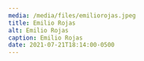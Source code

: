 ```yaml
---
media: /media/files/emiliorojas.jpeg
title: Emilio Rojas
alt: Emilio Rojas
caption: Emilio Rojas
date: 2021-07-21T18:14:00-0500
---
```

